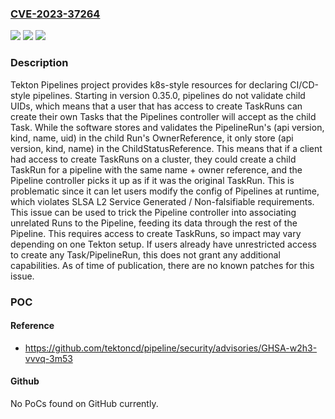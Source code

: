 ### [CVE-2023-37264](https://cve.mitre.org/cgi-bin/cvename.cgi?name=CVE-2023-37264)
![](https://img.shields.io/static/v1?label=Product&message=pipeline&color=blue)
![](https://img.shields.io/static/v1?label=Version&message=%3D%20%3E%3D%200.35.0%2C%20%3C%3D%200.49.0%20&color=brighgreen)
![](https://img.shields.io/static/v1?label=Vulnerability&message=CWE-345%3A%20Insufficient%20Verification%20of%20Data%20Authenticity&color=brighgreen)

### Description

Tekton Pipelines project provides k8s-style resources for declaring CI/CD-style pipelines. Starting in version 0.35.0, pipelines do not validate child UIDs, which means that a user that has access to create TaskRuns can create their own Tasks that the Pipelines controller will accept as the child Task. While the software stores and validates the PipelineRun's (api version, kind, name, uid) in the child Run's OwnerReference, it only store (api version, kind, name) in the ChildStatusReference. This means that if a client had access to create TaskRuns on a cluster, they could create a child TaskRun for a pipeline with the same name + owner reference, and the Pipeline controller picks it up as if it was the original TaskRun. This is problematic since it can let users modify the config of Pipelines at runtime, which violates SLSA L2 Service Generated / Non-falsifiable requirements. This issue can be used to trick the Pipeline controller into associating unrelated Runs to the Pipeline, feeding its data through the rest of the Pipeline. This requires access to create TaskRuns, so impact may vary depending on one Tekton setup. If users already have unrestricted access to create any Task/PipelineRun, this does not grant any additional capabilities. As of time of publication, there are no known patches for this issue.

### POC

#### Reference
- https://github.com/tektoncd/pipeline/security/advisories/GHSA-w2h3-vvvq-3m53

#### Github
No PoCs found on GitHub currently.

